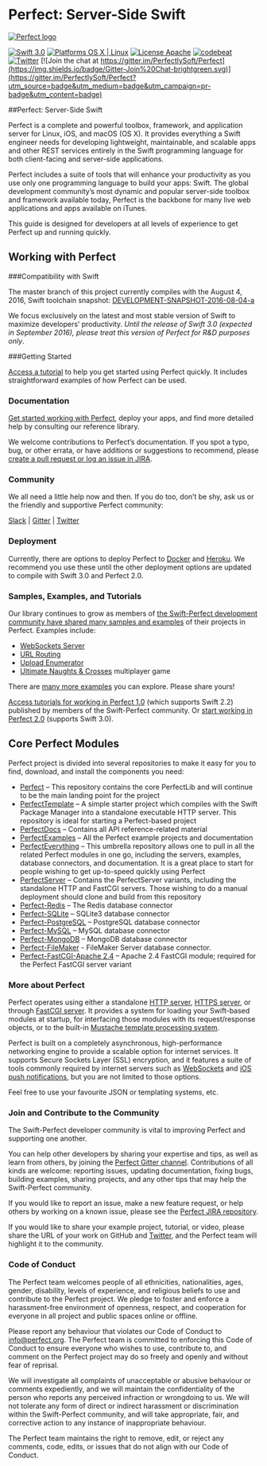 # Perfect: Server-Side Swift
[![Perfect logo](http://www.perfect.org/images/perfect-git-banner.png)](http://perfect.org/get-involved.html)

[![Swift 3.0](https://img.shields.io/badge/Swift-3.0-orange.svg?style=flat)](https://developer.apple.com/swift/)
[![Platforms OS X | Linux](https://img.shields.io/badge/Platforms-OS%20X%20%7C%20Linux%20-lightgray.svg?style=flat)](https://developer.apple.com/swift/)
[![License Apache](https://img.shields.io/badge/License-Apache-lightgrey.svg?style=flat)](http://perfect.org/licensing.html)
[![codebeat](https://codebeat.co/badges/85f8f628-6ce8-4818-867c-21b523484ee9)](https://codebeat.co/projects/github-com-perfectlysoft-perfect)
[![Twitter](https://img.shields.io/badge/Twitter-@PerfectlySoft-blue.svg?style=flat)](http://twitter.com/PerfectlySoft)
[![Join the chat at https://gitter.im/PerfectlySoft/Perfect](https://img.shields.io/badge/Gitter-Join%20Chat-brightgreen.svg)](https://gitter.im/PerfectlySoft/Perfect?utm_source=badge&utm_medium=badge&utm_campaign=pr-badge&utm_content=badge)

##Perfect: Server-Side Swift

Perfect is a complete and powerful toolbox, framework, and application server for Linux, iOS, and macOS (OS X). It provides everything a Swift engineer needs for developing lightweight, maintainable, and scalable apps and other REST services entirely in the Swift programming language for both client-facing and server-side applications.

Perfect includes a suite of tools that will enhance your productivity as you use only one programming language to build your apps: Swift. The global development community’s most dynamic and popular server-side toolbox and framework available today, Perfect is the backbone for many live web applications and apps available on iTunes.

This guide is designed for developers at all levels of experience to get Perfect up and running quickly.

## Working with Perfect

###Compatibility with Swift

The master branch of this project currently compiles with the August 4, 2016, Swift toolchain snapshot: [DEVELOPMENT-SNAPSHOT-2016-08-04-a](https://swift.org/download/#snapshots)

We focus exclusively on the latest and most stable version of Swift to maximize developers’ productivity. *Until the release of Swift 3.0 (expected in September 2016), please treat this version of Perfect for R&D purposes only*.

###Getting Started

[Access a tutorial](https://github.com/PerfectlySoft/PerfectDocs/blob/master/guide/gettingStarted.md) to help you get started using Perfect quickly. It includes straightforward examples of how Perfect can be used.

### Documentation
[Get started working with Perfect](https://github.com/PerfectlySoft/PerfectDocs), deploy your apps, and find more detailed help by consulting our reference library.

We welcome contributions to Perfect’s documentation. If you spot a typo, bug, or other errata, or have additions or suggestions to recommend, please [create a pull request or log an issue in JIRA](http://jira.perfect.org:8080/servicedesk/customer/portal/1/user/login?destination=portal%2F1).

### Community
We all need a little help now and then. If you do too, don’t be shy, ask us or the friendly and supportive Perfect community:


[Slack](http://perfect.ly/) | [Gitter](https://gitter.im/PerfectlySoft/Perfect?utm_source=badge&utm_medium=badge&utm_campaign=pr-badge&utm_content=badge) | [Twitter](https://twitter.com/perfectlysoft)

### Deployment

Currently, there are options to deploy Perfect to [Docker](https://hub.docker.com/r/perfectlysoft/ubuntu/) and [Heroku](https://github.com/PerfectlySoft/Perfect-Heroku-Buildpack). We recommend you use these until the other deployment options are updated to compile with Swift 3.0 and Perfect 2.0.

### Samples, Examples, and Tutorials

Our library continues to grow as members of [the Swift-Perfect development community have shared many samples and examples](https://github.com/PerfectlySoft/PerfectExamples) of their projects in Perfect. Examples include:

- [WebSockets Server](https://github.com/PerfectlySoft/PerfectExample-WebSocketsServer)
- [URL Routing](https://github.com/PerfectlySoft/PerfectExample-URLRouting)
- [Upload Enumerator](https://github.com/PerfectlySoft/PerfectExample-UploadEnumerator)
- [Ultimate Naughts & Crosses](https://github.com/PerfectlySoft/PerfectExample-UltimateNaughtsAndCrosses/tree/d11348f106f04dd48057c8d6cfff5a45fba1093e) multiplayer game

There are [many more examples](https://github.com/PerfectlySoft/PerfectExamples) you can explore. Please share yours!
	
[Access tutorials for working in Perfect 1.0](http://perfect.org/tutorials.html) (which supports Swift 2.2) published by members of the Swift-Perfect community. Or [start working in Perfect 2.0](http://perfect.org/downloads.html#download-perfect) (supports Swift 3.0). 

## Core Perfect Modules

Perfect project is divided into several repositories to make it easy for you to find, download, and install the components you need:

- [Perfect](https://github.com/PerfectlySoft/Perfect) – This repository contains the core PerfectLib and will continue to be the main landing point for the project
- [PerfectTemplate](https://github.com/PerfectlySoft/PerfectTemplate) – A simple starter project which compiles with the Swift Package Manager into a standalone executable HTTP server. This repository is ideal for starting a Perfect-based project
- [PerfectDocs](https://github.com/PerfectlySoft/PerfectDocs) – Contains all API reference-related material
- [PerfectExamples](https://github.com/PerfectlySoft/PerfectExamples) – All the Perfect example projects and documentation
- [PerfectEverything](https://github.com/PerfectlySoft/PerfectEverything) – This umbrella repository allows one to pull in all the related Perfect modules in one go, including the servers, examples, database connectors, and documentation. It is a great place to start for people wishing to get up-to-speed quickly using Perfect
- [PerfectServer](https://github.com/PerfectlySoft/PerfectServer) – Contains the PerfectServer variants, including the standalone HTTP and FastCGI servers. Those wishing to do a manual deployment should clone and build from this repository
- [Perfect-Redis](https://github.com/PerfectlySoft/Perfect-Redis) – The Redis database connector
- [Perfect-SQLite](https://github.com/PerfectlySoft/Perfect-SQLite) – SQLite3 database connector
- [Perfect-PostgreSQL](https://github.com/PerfectlySoft/Perfect-PostgreSQL) – PostgreSQL database connector
- [Perfect-MySQL](https://github.com/PerfectlySoft/Perfect-MySQL) – MySQL database connector
- [Perfect-MongoDB](https://github.com/PerfectlySoft/Perfect-MongoDB) – MongoDB database connector
- [Perfect-FileMaker](https://github.com/PerfectlySoft/Perfect-FileMaker) - FileMaker Server database connector.
- [Perfect-FastCGI-Apache 2.4](https://github.com/PerfectlySoft/Perfect-FastCGI-Apache2.4) – Apache 2.4 FastCGI module; required for the Perfect FastCGI server variant 

### More about Perfect

Perfect operates using either a standalone [HTTP server](https://github.com/PerfectlySoft/Perfect-HTTP), [HTTPS server](https://github.com/PerfectlySoft/Perfect-HTTPServer), or through [FastCGI server](https://github.com/PerfectlySoft/Perfect-FastCGI). It provides a system for loading your Swift-based modules at startup, for interfacing those modules with its request/response objects, or to the built-in [Mustache template processing system](https://github.com/PerfectlySoft/Perfect-Mustache).

Perfect is built on a completely asynchronous, high-performance networking engine to provide a scalable option for internet services. It supports Secure Sockets Layer (SSL) encryption, and it features a suite of tools commonly required by internet servers such as [WebSockets](https://github.com/PerfectlySoft/Perfect-WebSockets) and [iOS push notifications](https://github.com/PerfectlySoft/Perfect-Notifications), but you are not limited to those options.

Feel free to use your favourite JSON or templating systems, etc.

### Join and Contribute to the Community

The Swift-Perfect developer community is vital to improving Perfect and supporting one another.  

You can help other developers by sharing your expertise and tips, as well as learn from others, by joining the [Perfect Gitter channel](https://gitter.im/PerfectlySoft/Perfect). Contributions of all kinds are welcome: reporting issues, updating documentation, fixing bugs, building examples, sharing projects, and any other tips that may help the Swift-Perfect community.

If you would like to report an issue, make a new feature request, or help others by working on a known issue, please see the [Perfect JIRA repository](http://jira.perfect.org:8080/secure/Dashboard.jspa).

If you would like to share your example project, tutorial, or video, please share the URL of your work on GitHub and [Twitter](https://twitter.com/perfectlysoft), and the Perfect team will highlight it to the community.

### Code of Conduct
The Perfect team welcomes people of all ethnicities, nationalities, ages, gender, disability, levels of experience, and religious beliefs to use and contribute to the Perfect project. We pledge to foster and enforce a harassment-free environment of openness, respect, and cooperation for everyone in all project and public spaces online or offline.

Please report any behaviour that violates our Code of Conduct to [info@perfect.org](mailto:info@perfect.org). The Perfect team is committed to enforcing this Code of Conduct to ensure everyone who wishes to use, contribute to, and comment on the Perfect project may do so freely and openly and without fear of reprisal. 

We will investigate all complaints of unacceptable or abusive behaviour or comments expediently, and we will maintain the confidentiality of the person who reports any perceived infraction or wrongdoing to us. We will not tolerate any form of direct or indirect harassment or discrimination within the Swift-Perfect community, and will take appropriate, fair, and corrective action to any instance of inappropriate behaviour. 

The Perfect team maintains the right to remove, edit, or reject any comments, code, edits, or issues that do not align with our Code of Conduct.
